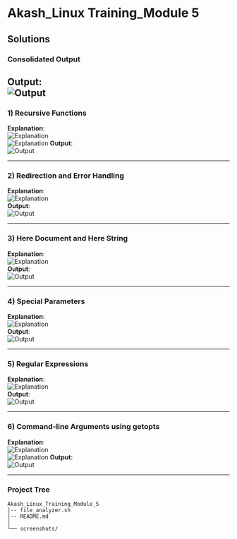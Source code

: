 
# Akash_Linux Training_Module 5

## Solutions

### Consolidated Output 
**Output**:  
![Output](screenshots/Module5FinalOutput.jpg)   
---

### 1) Recursive Functions
**Explanation**:  
![Explanation](screenshots/Module5Explanation11.jpg)  
![Explanation](screenshots/Module5Explanation12.jpg) 
**Output**:  
![Output](screenshots/Module5Output1.jpg)  

---

### 2) Redirection and Error Handling
**Explanation**:  
![Explanation](screenshots/Module5Explanation2.jpg)  
**Output**:  
![Output](screenshots/Module5Output2.jpg)  

---

### 3) Here Document and Here String
**Explanation**:  
![Explanation](screenshots/Module5Explanation3.jpg)  
**Output**:  
![Output](screenshots/Module5Output3.jpg)  

---

### 4) Special Parameters
**Explanation**:  
![Explanation](screenshots/Module5Explanation4.jpg)  
**Output**:  
![Output](screenshots/Module5Output4.jpg)  

---

### 5) Regular Expressions
**Explanation**:  
![Explanation](screenshots/Module5Explanation5.jpg)  
**Output**:  
![Output](screenshots/Module5Output5.jpg)  

---

### 6) Command-line Arguments using getopts
**Explanation**:  
![Explanation](screenshots/Module5Explanation61.jpg)  
![Explanation](screenshots/Module5Explanation62.jpg)
**Output**:  
![Output](screenshots/Module5Output6.jpg)  

---

### Project Tree
```
Akash_Linux_Training_Module_5
│-- file_analyzer.sh
│-- README.md
│
└── screenshots/
```
